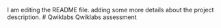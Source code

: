 I am editing the README file. adding some more details about the project description. # Qwiklabs
Qwiklabs assessment
